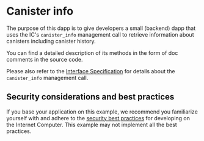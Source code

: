 # Canister info

The purpose of this dapp is to give developers a small (backend) dapp that uses the IC's `canister_info` management call to retrieve information about canisters including canister history.

You can find a detailed description of its methods in the form of doc comments in the source code.

Please also refer to the [Interface Specification](https://internetcomputer.org/docs/current/references/ic-interface-spec#ic-canister-info) for details about the `canister_info` management call.

## Security considerations and best practices

If you base your application on this example, we recommend you familiarize yourself with and adhere to the [security best practices](https://internetcomputer.org/docs/current/developer-docs/security/) for developing on the Internet Computer. This example may not implement all the best practices.


